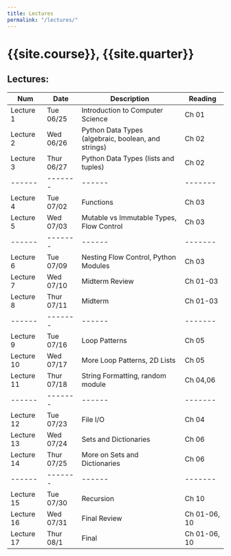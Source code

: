 ```yaml
---
title: Lectures
permalink: "/lectures/"
---
```


# {{site.course}}, {{site.quarter}}

## Lectures:

| Num  | Date | Description | Reading |
| ------| ------- | ------|------- |
Lecture 1|	Tue 06/25|	Introduction to Computer Science | Ch 01 |
Lecture 2|	Wed 06/26|	Python Data Types (algebraic, boolean, and strings) | Ch 02 |
Lecture 3|	Thur 06/27|	Python Data Types (lists and tuples)| Ch 02 |
 ------ | ------- | ------|------- |
Lecture 4|	Tue 07/02|	Functions | Ch 03 |
Lecture 5|	Wed 07/03|	Mutable vs Immutable Types, Flow Control | Ch 03 |
 ------| ------- | ------|------- |
Lecture 6|	Tue 07/09|	Nesting Flow Control, Python Modules | Ch 03 |
Lecture 7|	Wed 07/10|	Midterm Review | Ch 01-03 |
Lecture 8|	Thur 07/11|	Midterm| Ch 01-03 |
 ------| ------- | ------|------- |
Lecture 9|	Tue 07/16|	Loop Patterns| Ch 05 |
Lecture 10|	Wed 07/17|	More Loop Patterns, 2D Lists | Ch 05 |
Lecture 11|	Thur 07/18|	String Formatting, random module| Ch 04,06 |
------| ------- | ------|------- |
Lecture 12|	Tue 07/23|	File I/O| Ch 04 |
Lecture 13|	Wed 07/24|	Sets and Dictionaries | Ch 06 |
Lecture 14|	Thur 07/25|	More on Sets and Dictionaries| Ch 06 |
------ | ------- | ------|------- |
Lecture 15|	Tue 07/30|	Recursion| Ch 10 |
Lecture 16|	Wed 07/31|	Final Review | Ch 01-06, 10 |
Lecture 17|	Thur 08/1|	Final| Ch 01-06, 10 |



